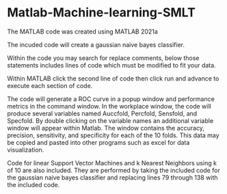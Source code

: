 # Matlab-Machine-learning-SMLT

The MATLAB code was created using MATLAB 2021a

The incuded code will create a gaussian naive bayes classifier.

Within the code you may search for replace comments, below those statements includes lines of code which must be modified to fit your data.

Within MATLAB click the second line of code then click run and advance to execute each section of code.

The code will generate a ROC curve in a popup window and performance metrics in the command window. In the workplace window, the code will produce several variables named Auccfold, Percfold, Sensfold, and Specfold. By double clicking on the variable names an additional variable window will appear within Matlab. The window contains the accuracy, precision, sensitivity, and specificity for each of the 10 folds. This data may be copied and pasted into other programs such as excel for data visualization.

Code for linear Support Vector Machines and k Nearest Neighbors using k of 10 are also included. They are performed by taking the included code for the gaussian naive bayes classifier and replacing lines 79 through 138 with the included code.
